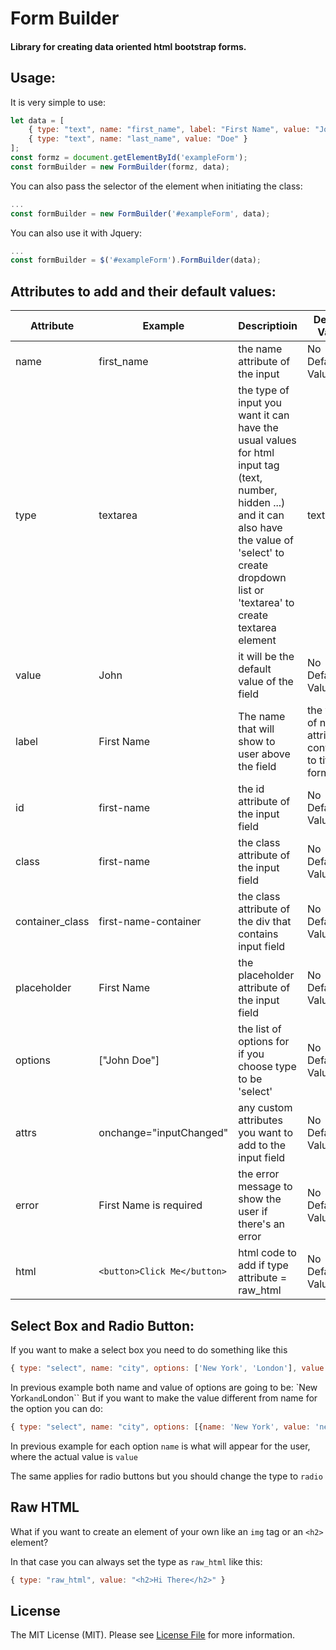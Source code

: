 # Form Builder
#### Library for creating data oriented html bootstrap forms.

## Usage:

It is very simple to use:

```js
let data = [
	{ type: "text", name: "first_name", label: "First Name", value: "John" },
	{ type: "text", name: "last_name", value: "Doe" }
];
const formz = document.getElementById('exampleForm');
const formBuilder = new FormBuilder(formz, data);
```

You can also pass the selector of the element when initiating the class:
```js
...
const formBuilder = new FormBuilder('#exampleForm', data);
```
You can also use it with Jquery:

```js
...
const formBuilder = $('#exampleForm').FormBuilder(data);
```

## Attributes to add and their default values:

Attribute | Example | Descriptioin | Default Value
--- | --- | --- | ---
name | first_name | the name attribute of the input | No Default Value
type | textarea | the type of input you want it can have the usual values for html input tag (text, number, hidden ...) and it can also have the value of 'select' to create dropdown list or 'textarea' to create textarea element | text
value | John | it will be the default value of the field | No Default Value
label | First Name | The name that will show to user above the field | the value of name attribute converted to title format
id | first-name | the id attribute of the input field | No Default Value
class | first-name | the class attribute of the input field | No Default Value
container_class | first-name-container | the class attribute of the div that contains input field |No Default Value
placeholder | First Name | the placeholder attribute of the input field | No Default Value
options | ["John Doe"] | the list of options for if you choose type to be 'select' | No Default Value
attrs | onchange="inputChanged" | any custom attributes you want to add to the input field | No Default Value
error | First Name is required | the error message to show the user if there's an error | No Default Value
html | ```<button>Click Me</button>``` | html code to add if type attribute = raw_html | No Default Value

## Select Box and Radio Button:
If you want to make a select box you need to do something like this
```js
{ type: "select", name: "city", options: ['New York', 'London'], value: "London" }
```

In previous example both name and value of options are going to be: `New York`` and ``London``
But if you want to make the value different from name for the option you can do:
```js
{ type: "select", name: "city", options: [{name: 'New York', value: 'new_york'}, {name: 'London', value: 'london'}], value: "london" }
```
In previous example for each option ``name`` is what will appear for the user, where the actual value is ``value``

The same applies for radio buttons but you should change the type to ```radio```

## Raw HTML

What if you want to create an element of your own like an `img` tag or an `<h2>` element?

In that case you can always set the type as `raw_html` like this:
```js
{ type: "raw_html", value: "<h2>Hi There</h2>" }
```

## License

The MIT License (MIT). Please see [License File](LICENSE.md) for more information.
